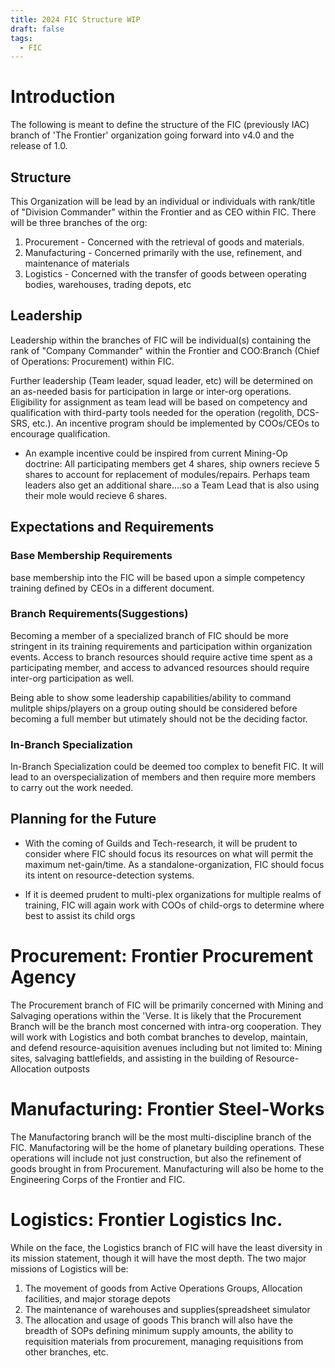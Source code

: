 ```yaml
---
title: 2024 FIC Structure WIP
draft: false
tags:
  - FIC
---
```

# Introduction
The following is meant to define the structure of the FIC (previously IAC) branch of 'The Frontier' organization going forward into v4.0 and the release of 1.0. 

## Structure
This Organization will be lead by an individual or individuals with rank/title of "Division Commander" within the Frontier and as CEO within FIC. There will be three branches of the org:
1. Procurement - Concerned with the retrieval of goods and materials.
2. Manufacturing - Concerned primarily with the use, refinement, and maintenance of materials
3. Logistics - Concerned with the transfer of goods between operating bodies, warehouses, trading depots, etc

## Leadership
Leadership within the branches of FIC will be individual(s) containing the rank of "Company Commander" within the Frontier and COO:Branch (Chief of Operations: Procurement) within FIC. 

Further leadership (Team leader, squad leader, etc) will be determined on an as-needed basis for participation in large or inter-org operations. Eligibility for assignment as team lead will be based on competency and qualification with third-party tools needed for the operation (regolith, DCS-SRS, etc.). An incentive program should be implemented by COOs/CEOs to encourage qualification.

- An example incentive could be inspired from current Mining-Op doctrine: All participating members get 4 shares, ship owners recieve 5 shares to account for replacement of modules/repairs. Perhaps team leaders also get an additional share....so a Team Lead that is also using their mole would recieve 6 shares.

## Expectations and Requirements
### Base Membership Requirements
base membership into the FIC will be based upon a simple competency training defined by CEOs in a different document.

### Branch Requirements(Suggestions)
Becoming a member of a specialized branch of FIC should be more stringent in its training requirements and participation within organization events. Access to branch resources should require active time spent as a participating member, and access to advanced resources should require inter-org participation as well.

Being able to show some leadership capabilities/ability to command mulitple ships/players on a group outing should be considered before becoming a full member but utimately should not be the deciding factor.

### In-Branch Specialization
In-Branch Specialization could be deemed too complex to benefit FIC. It will lead to an overspecialization of members and then require more members to carry out the work needed.

## Planning for the Future
- With the coming of Guilds and Tech-research, it will be prudent to consider where FIC should focus its resources on what will permit the maximum net-gain/time. As a standalone-organization, FIC should focus its intent on resource-detection systems.

- If it is deemed prudent to multi-plex organizations for multiple realms of training, FIC will again work with COOs of child-orgs to determine where best to assist its child orgs

# Procurement: Frontier Procurement Agency
The Procurement branch of FIC will be primarily concerned with Mining and Salvaging operations within the 'Verse. It is likely that the Procurement Branch will be the branch most concerned with intra-org cooperation. They will work with Logistics and both combat branches to develop, maintain, and defend resource-aquisition avenues including but not limited to: Mining sites, salvaging battlefields, and assisting in the building of Resource-Allocation outposts

# Manufacturing: Frontier Steel-Works
The Manufactoring branch will be the most multi-discipline branch of the FIC. Manufactoring will be the home of planetary building operations. These operations will include not just construction, but also the refinement of goods brought in from Procurement. Manufacturing will also be home to the Engineering Corps of the Frontier and FIC.
# Logistics: Frontier Logistics Inc.
While on the face, the Logistics branch of FIC will have the least diversity in its mission statement, though it will have the most depth. The two major missions of Logistics will be:
1. The movement of goods from Active Operations Groups, Allocation facilities, and major storage depots
2. The maintenance of warehouses and supplies(spreadsheet simulator
3. The allocation and usage of goods
This branch will also have the breadth of SOPs defining minimum supply amounts, the ability to requisition materials from procurement, managing requisitions from other branches, etc. 